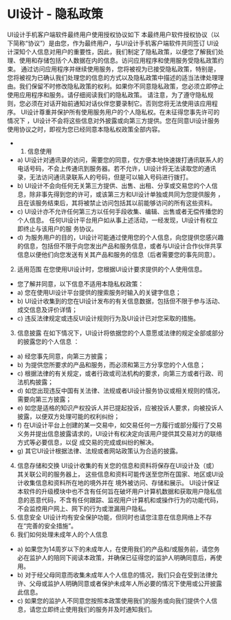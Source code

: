 # UI设计 - 隐私政策
UI设计手机客户端软件最终用户使用授权协议如下
本最终用户软件授权协议（以下简称“协议”）是由您，作为最终用户，与UI设计手机客户端软件共同签订
UI设计深知个人信息对用户的重要性，因此，我们制定了隐私政策，以便您了解我们处理、使用和存储包括个人数据在内的信息。访问应用程序和使用服务受隐私政策约束。
通过访问应用程序并继续使用服务，您将被视为已接受隐私政策，特别是，您将被视为已确认我们处理您的信息的方式以及隐私政策中描述的适当法律处理理由。我们保留不时修改隐私政策的权利。如果你不同意隐私政策，您必须立即停止使用应用程序和服务。请仔细阅读我们的隐私政策。
请注意，为了遵守隐私规则，您必须在对话开始前通知对话伙伴您要录制它。否则您将无法使用该应用程序。
UI设计尊重并保护所有使用服务用户的个人隐私权。在未征得您事先许可的情况下 ，UI设计不会将这些信息对外披露或向第三方提供。您在同意UI设计服务使用协议之时，即视为您已经同意本隐私权政策全部内容。
- 1. 信息使用
- a) UI设计对通讯录的访问，需要您的同意，仅方便本地快速拨打通讯联系人的电话号码，不会上传通讯到服务器。若不允许，UI设计将无法读取您的通讯录，无法访问通讯录联系人的号码，但是可以输入号码进行拨打。
- b) UI设计不会向任何无关第三方提供、出售、出租、分享或交易您的个人信息，除非事先得到您的许可，或该第三方和UI设计单独或共同为您提供服务 ，且在该服务结束后，其将被禁止访问包括其以前能够访问的所有这些资料。
- c) UI设计亦不允许任何第三方以任何手段收集、编辑、出售或者无偿传播您的个人信息。 任何UI设计平台用户如从事上述活动，一经发现，UI设计有权立即终止与该用户的服 务协议。
- d) 为服务用户的目的，UI设计可能通过使用您的个人信息，向您提供您感兴趣的信息，包括但不限于向您发出产品和服务信息，或者与UI设计合作伙伴共享信息以便他们向您发送有关其产品和服务的信息（后者需要您的事先同意）。
2. 适用范围
在您使用UI设计时，您根据UI设计要求提供的个人使用信息。
- 您了解并同意，以下信息不适用本隐私权政策：
- a) 您在使用UI设计平台提供的搜索服务时输入的关键字信息；
- b) UI设计收集到的您在UI设计发布的有关信息数据，包括但不限于参与活动、成交信息及评价详情；
- c) 违反法律规定或违反UI设计规则行为及UI设计已对您采取的措施。
3. 信息披露 在如下情况下，UI设计将依据您的个人意愿或法律的规定全部或部分的披露您的个人信息 ：
- a) 经您事先同意，向第三方披露；
- b) 为提供您所要求的产品和服务，而必须和第三方分享您的个人信息；
- c) 根据法律的有关规定，或者行政或司法机构的要求，向第三方或者行政、司法机构披露；
- d) 如您出现违反中国有关法律、法规或者UI设计服务协议或相关规则的情况，需要向第三方披露；
- e) 如您是适格的知识产权投诉人并已提起投诉，应被投诉人要求，向被投诉人披露，以便双方处理可能的权利纠纷；
- f) 在UI设计平台上创建的某一交易中，如交易任何一方履行或部分履行了交易义务并提出信息披露请求的，UI设计有权决定向该用户提供其交易对方的联络方式等必要信息，以促 成交易的完成或纠纷的解决。
- g) 其它UI设计根据法律、法规或者网站政策认为合适的披露。
4. 信息存储和交换 UI设计收集的有关您的信息和资料将保存在UI设计及（或）其关联公司的服务器上， 这些信息和资料可能传送至您所在国家、地区或UI设计收集信息和资料所在地的境外并在 境外被访问、存储和展示。
UI设计保证本软件的升级模块中也不含有任何旨在破坏用户计算机数据和获取用户隐私信息的恶意代码，不含有任何跟踪、监视用户计算机和或操作行为的功能代码，不会监控用户网上、网下的行为或泄漏用户隐私。
5. 信息安全
UI设计均有安全保护功能，但同时也请您注意在信息网络上不存在“完善的安全措施”。
6. 我们如何处理未成年人的个人信息
- a) 如果您为14周岁以下的未成年人，在使用我们的产品和/或服务前，请您务必在监护人的陪同下阅读本政策，并确保已征得您的监护人明确同意后，再使用。
- b) 对于经父母同意而收集未成年人个人信息的情况，我们只会在受到法律允许、父母或监护人明确同意或者保护未成年人所必要的情况下使用或公开披露此信息。
- c) 如果您的监护人不同意您按照本政策使用我们的服务或向我们提供个人信息，请您立即终止使用我们的服务并及时通知我们。
